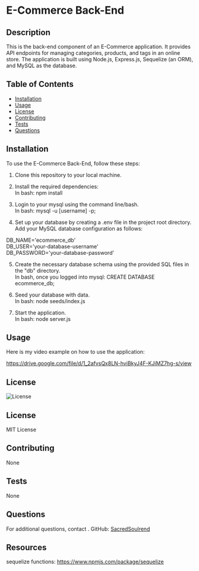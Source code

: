 # E-Commerce Back-End

## Description
This is the back-end component of an E-Commerce application. It provides API endpoints for managing categories, products, and tags in an online store. The application is built using Node.js, Express.js, Sequelize (an ORM), and MySQL as the database.

## Table of Contents
- [Installation](#installation)
- [Usage](#usage)
- [License](#license)
- [Contributing](#contributing)
- [Tests](#tests)
- [Questions](#questions)

## Installation
To use the E-Commerce Back-End, follow these steps:

1. Clone this repository to your local machine.

2. Install the required dependencies:<br> 
In bash: npm install<br> 

3. Login to your mysql using the command line/bash.<br>
In bash: mysql -u [username] -p;

4. Set up your database by creating a .env file in the project root directory. Add your MySQL database configuration as follows:<br>

DB_NAME='ecommerce_db'<br>
DB_USER='your-database-username'<br>
DB_PASSWORD='your-database-password'<br>

5. Create the necessary database schema using the provided SQL files in the "db" directory.<br>
In bash, once you logged into mysql: CREATE DATABASE ecommerce_db;

6. Seed your database with data.<br>
In bash: node seeds/index.js

7. Start the application.<br>
In bash: node server.js

## Usage
Here is my video example on how to use the application:

https://drive.google.com/file/d/1_2afvsQx8LN-hviBkyJ4F-KJiMZ7hg-s/view

## License
![License](https://img.shields.io/badge/license-MIT-yellow)

## License

MIT License

## Contributing
None

## Tests
None

## Questions
For additional questions, contact .
GitHub: [SacredSoulrend](https://github.com/SacredSoulrend)

## Resources
sequelize functions: https://www.npmjs.com/package/sequelize<br>
